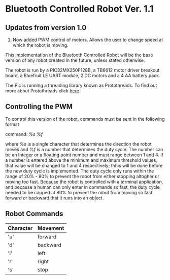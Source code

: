 # Bluetooth Controlled Robot Ver. 1.1
## Updates from version 1.0
1. Now added PWM control of motors. Allows the user to change speed at which the robot is moving.

This implementation of the Bluetooth Controlled Robot will be the base version of any robot created in the future, unless stated otherwise.

The robot is run by a PIC32MX250F128B, a TB6612 motor driver breakout board, a Bluefruit LE UART module, 2 DC motors and a 4 AA battery pack.

The Pic is running a threading library known as Protothreads. To find out more about Protothreads click [here](http://people.ece.cornell.edu/land/courses/ece4760/PIC32/index_Protothreads.html).

## Controlling the PWM

To control this version of the robot, commands must be sent in the following format

command: *%s %f*

where *%s* is a single character that determines the direction the robot moves and *%f* is a number that determines the duty cycle. The number can be an integer or a floating point number and must range between 1 and 4. If a number is entered above the minimum and maximum threshold values, that value will be changed to 1 and 4 respectively; thhis will be done before the new duty cycle is implemented. The duty cycle only runs within the range of 20% - 80% to prevent the robot from either stopping altogher or moving too fast. Because the robot is controlled with a terminal application, and because a human can only enter in commands so fast, the duty cycle needed to be capped at 80% to prevent the robot from moving so fast forward or backward that it runs into an object. 

## Robot Commands

| Character | Movement |
| --- | --- |
| 'u' | forward |
| 'd' | backward |
| 'l' | left |
| 'r' | right |
| 's' | stop|


